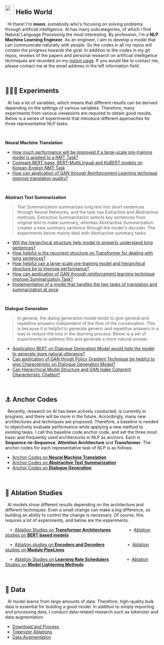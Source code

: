 ## <img src="https://emojis.slackmojis.com/emojis/images/1531849430/4246/blob-sunglasses.gif?1531849430" width="30"/> Hello World
&nbsp; Hi there! I'm **moon**, somebody who's focusing on solving problems through artificial intelligence. AI has many subcategories, of which I find Natural Language Processing the most interesting. By profession, I'm a **NLP Machine Learning Engineer**. As an engineer, I aim to develop a model that can communicate naturally with people. So the codes in all my repos will contain the progress towards the goal. In addition to the codes in my git repos, reviews of the papers and personal research on artificial intelligence techniques are recorded on my <a href="">notion page</a>. If you would like to contact me, please contact me at the email address in the left information field.

<br>

## 👨🏻‍🔬 Experiments
&nbsp; AI has a lot of variables, which means that different results can be derived depending on the settings of various variables. Therefore, many experiments from various viewpoints are required to obtain good results. Below is a series of experiments that introduce different approaches for three representative NLP tasks. 

<br>

**Neural Machine Translation**
* <a href="https://github.com/moon23k/NMT_BERT">How much performance will be improved if a large-scale pre-training model is applied to a NMT Task?</a>
* <a href="https://github.com/moon23k/NMT_KoBERT">Compare BERT-base, BERT-MultiLingual and KoBERT models on Korean-English NMT Task</a>
* <a href="https://github.com/moon23k/NMT_GAN">How can application of GAN through Reinforcement Learning technique improve translation quality?</a>

<br>

**Abstract Text Summarization**
> Text Summarization summarizes long text into short sentences through Neural Networks, and the task has Extractive and Abstractive methods. Extractive Summarization selects key sentences from original text to make summary, whereas Abstractive Summarization creates a new summary sentence through the model's decoder. The experiments below mainly deal with Abstractive summary tasks.


* <a href="https://github.com/moon23k/Hier_Basics">Will the hierarchical structure help model to properly understand long sentences?</a>
* <a href="https://github.com/moon23k/Recursive_Transformer">How helpful is the recurrent structure on Transformer for dealing with long sentences?</a>
* <a href="https://github.com/moon23k/Hier_BERT">How helpful can a large-scale pre-training model and hierarchical structure be to improve performance?</a>
* <a href="https://github.com/moon23k/SUM_GAN">How can application of GAN through reinforcement learning technique improve Summarization Task?</a>
* <a href="https://github.com/moon23k/SUM_NMT">Implementation of a model that handles the two tasks of translation and summarization at once</a>

<br>

**Dialogue Generation**
> In general, the dialog generation model tends to give general and repetitive answers independent of the flow of the conversation. This is because it is helpful to generate generic and repetitive answers in a way to reduce the loss in the learning process. Below is a set of experiments to address this and generate a more natural answer.

* <a href="https://github.com/moon23k/Chat_BERT">Application BERT on Dialogue Generation Model would help the model to generate more natural utterance?</a>
* <a href="https://github.com/moon23k/C2_Bot">Can application of GAN throgh Policy Graident Technique be helpful to give Characteristic on Dialogue Generation Model?</a>
* <a href="https://github.com/moon23k/C3_Bot">Can Hierarchical Model Structure and GAN make Coherent Characteristic Chatbot?</a>

<br>

## ⚓ Anchor Codes
&nbsp; Recently, research on AI has been actively conducted, is currently in progress, and there will be more in the future. Accordingly, many new architectures and techniques are proposed. Therefore, a baseline is needed to objectively evaluate performance while applying a new method to existing tasks. I call this baseline code anchor code, and set the three most basic and frequently used architectures in NLP as anchors. Each is **Sequence-to-Sequence**, **Attention Architecture** and **Transformer**. The anchor codes for each representative task of NLP is as follows.

* <a href="https://github.com/moon23k/NMT_Basics">Anchor Codes on **Neural Machine Translation**</a>
* <a href="https://github.com/moon23k/SUM_Basics">Anchor Codes on **Abstractive Text Summarization**</a>
* <a href="https://github.com/moon23k/Chat_Basics">Anchor Codes on **Dialogue Generation**</a>

<br>

## 📄 Ablation Studies
&nbsp; AI models show different results depending on the architecture and different techniques. Even a small change can make a big difference, so building an ability to control the change is necessary. Of course, this requires a lot of experiments, and below are the experiments.

&nbsp; &nbsp; • &nbsp;<a href="https://github.com/moon23k/Transformer_Ablation">Ablation Studies on **Transformer Architectures**</a> &nbsp; &nbsp; &nbsp; &nbsp; &nbsp; &nbsp; &nbsp; • &nbsp;<a href="https://github.com/moon23k/BERTs_Ablation">Ablation studies on **BERT based models**</a>

&nbsp; &nbsp; • &nbsp;<a href="https://github.com/moon23k/Enc_Dec_Ablation">Ablation studies on **Encoders and Decoders**</a> &nbsp; &nbsp; &nbsp; &nbsp; &nbsp; &nbsp; &nbsp; &nbsp; &nbsp; • &nbsp;<a href="https://github.com/moon23k/PipeLines">Ablation studies on **Module PipeLines**</a>

&nbsp; &nbsp; • &nbsp;<a href="https://github.com/moon23k/Scheduler_Ablation">Ablation Studies on **Learning Rate Schedulers**</a> &nbsp; &nbsp; &nbsp; &nbsp; &nbsp; &nbsp; &nbsp; • &nbsp;<a href="https://github.com/moon23k/Model_Lightenings">Ablation Studies on **Model Lightening Methods**</a>

<br>

## 💾 Data
&nbsp; AI model learns from large amounts of data. Therefore, high-quality bulk data is essential for building a good model. In addition to simply importing and processing data, I conduct data-related research such as tokenizer and data augmentation.

* <a href="https://github.com/moon23k/NLP_datasets">Download and Process</a>
* <a href="https://github.com/moon23k/Tokenzier_Ablations">Tokenizer Ablations</a>
* <a href="https://github.com/moon23k/Data_Augmentation">Data Augmentation</a>
